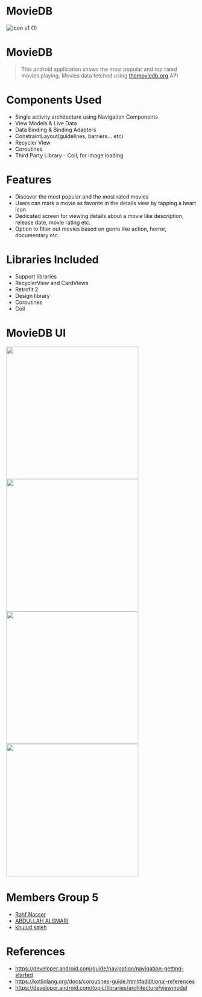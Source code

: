 # MovieDB
![icon v1 (1)](https://user-images.githubusercontent.com/92260346/144331307-fe566ff1-ec13-4469-b0f6-b0b58d398cb6.jpg)
# MovieDB
> This android application shows the most popular and top rated movies playing. Movies data fetched using [themoviedb.org](https://www.themoviedb.org) API
# Components Used
- Single activity architecture using Navigation Components
- View Models & Live Data
- Data Binding & Binding Adapters
- ConstraintLayout(guidelines, barriers... etc)
- Recycler View
- Coroutines
- Third Party Library - Coil, for image loading
# Features
- Discover the most popular and the most rated movies
- Users can mark a movie as favorite in the details view by tapping a heart icon
- Dedicated screen for viewing details about a movie like description, release date, movie rating etc.
- Option to filter out movies based on genre like action, horror, documentary etc.
# Libraries Included
- Support libraries
- RecyclerView and CardViews
- Retrofit 2
- Design library
- Coroutines
- Coil
# MovieDB UI
<img width="350" src="https://user-images.githubusercontent.com/92260346/144331522-3e1d8887-5ae8-46d4-9836-dc7aec98fddd.png"> <img width="350" src="https://user-images.githubusercontent.com/92260346/144797724-a9256cd5-5e84-41da-8556-47c97e5cf738.png">
<img width="350" src="https://user-images.githubusercontent.com/92260346/144797765-517890f6-17eb-480b-aa6b-9cba8da727dc.png"> <img width="350" src="https://user-images.githubusercontent.com/92260346/144797783-c41ea489-34a6-4dc6-8fc7-aaa3b2569992.png">
# Members Group 5
- [Rahf Nasser](https://github.com/RahafNasser-cs)
- [ABDULLAH ALSMARI](https://github.com/Abdullah-Alsmari)
- [khulud saleh](https://github.com/Khulud-Alsharqawi)
# References
- https://developer.android.com/guide/navigation/navigation-getting-started
- https://kotlinlang.org/docs/coroutines-guide.html#additional-references
- https://developer.android.com/topic/libraries/architecture/viewmodel

